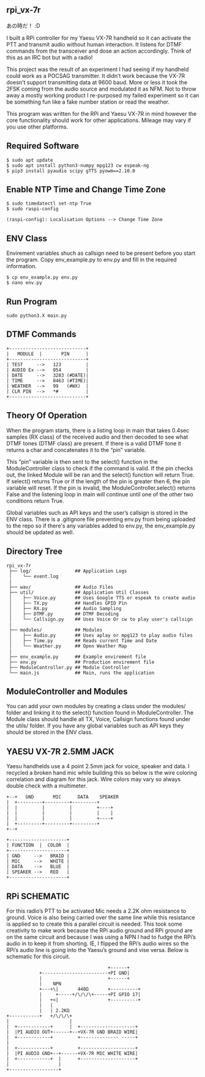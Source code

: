 ## rpi_vx-7r
あの時だ！ :D 

I built a RPi controller for my Yaesu VX-7R handheld so it can activate the PTT and transmit audio without human interaction. It listens for DTMF commands from the transceiver and dose an action accordingly. Think of this as an IRC bot but with a radio! 

This project was the result of an experiment I had seeing if my handheld could work as a POCSAG transmitter. It didn’t work because the VX-7R doesn't support transmitting data at 9600 baud. More or less it took the 2FSK coming from the audio source and modulated it as NFM. Not to throw away a mostly working product I re-purposed my failed experiment so it can be something fun like a fake number station or read the weather.

This program was written for the RPi and Yaesu VX-7R in mind however the core functionality should work for other applications. Mileage may vary if you use other platforms.

## Required Software
```
$ sudo apt update
$ sudo apt install python3-numpy mpg123 cw espeak-ng
$ pip3 install pyaudio scipy gTTS pyowm==2.10.0
```

## Enable NTP Time and Change Time Zone
```
$ sudo timedatectl set-ntp True
$ sudo raspi-config 

(raspi-config): Localisation Options --> Change Time Zone
```

## ENV Class
Envirement variables shuch as callsign need to be present before you start the program. Copy env_example.py to env.py and fill in the required information. 
```
$ cp env_example.py env.py
$ nano env.py
```

## Run Program 
```
sudo python3.X main.py
```

## DTMF Commands
```
+----------------------------+
|   MODULE  |       PIN      |
+----------------------------+
| TEST     -->   123         |
| AUDIO Ex -->   054         |
| DATE     -->   3283 (#DATE)|
| TIME     -->   8463 (#TIME)|
| WEATHER  -->   99   (#WX)  |
| CLR PIN  -->   *#          |  
+----------------------------+
```

## Theory Of Operation
When the program starts, there is a listing loop in main that takes 0.4sec samples (RX class) of the received audio and then decoded to see what DTMF tones (DTMF class) are present. If there is a valid DTMF tone it returns a char and concatenates it to the “pin” variable.

This “pin” variable is then sent to the select() function in the ModuleController class to check if the command is valid. If the pin checks out, the linked Module will be ran and the select() function will return True. If select() returns True or if the length of the pin is greater then 6, the pin variable will reset. If the pin is invalid, the ModuleController.select() returns False and the listening loop in main will continue until one of the other two conditions return True. 

Global variables such as API keys and the user’s callsign is stored in the ENV class. There is a .gitignore file preventing env.py from being uploaded to the repo so if there's any variables added to env.py, the env_example.py should be updated as well.

## Directory Tree
```
rpi_vx-7r
 ├── log/                ## Application Logs
 │    └── event.log
 |
 ├── wav/                ## Audio Files
 ├── util/               ## Application Util Classes
 │    ├── Voice.py       ## Uses Google TTS or espeak to create audio
 │    ├── TX.py          ## Handles GPIO Pin
 │    ├── RX.py          ## Audio Sampling
 │    ├── DTMF.py        ## DTMF Decoding
 │    └── Callsign.py    ## Uses Voice Or cw to play user's callsign
 |
 ├── modules/            ## Modules
 │    ├── Audio.py       ## Uses aplay or mpg123 to play audio files
 │    ├── Time.py        ## Reads current Time and Date
 │    └── Weather.py     ## Open Weather Map 
 |
 ├── env_example.py      ## Example envirement file
 ├── env.py              ## Production envirement file
 ├── ModuleController.py ## Module Controller
 └── main.js             ## Main, runs the application
```

## ModuleController and Modules
You can add your own modules by creating a class under the modules/ folder and linking it to the select() function found in ModuleController. The Module class should handle all TX, Voice, Callsign functions found under the utils/ folder. If you have any global variables such as API keys they should be stored in the ENV class.  

## YAESU VX-7R 2.5MM JACK
 Yaesu handhelds use a 4 point 2.5mm jack for voice, speaker and data. I recycled a broken hand mic while building this so below is the wire coloring correlation and diagram for this jack. Wire colors may vary so always double check with a multimeter.                               

```
+--+   GND       MIC      DATA    SPEAKER
|  +---------+---------+---------+       
|  |         |         |         +----+	 
|  |         |         |         |    |	 
|  |         |         |         +----+  
|  +---------+---------+---------+       
+--+                                     

+---------------------+
| FUNCTION  |  COLOR  |
+---------------------+
| GND     -->   BRAID |
| MIC     -->   WHITE |
| DATA    -->   BLUE  |
| SPEAKER -->   RED   |
+---------------------+
```

## RPi SCHEMATIC                       
For this radio’s PTT to be activated Mic needs a 2.2K ohm resistance to ground. Voice is also being carried over the same line while this resistance is applied so to create this a parallel circuit is needed. This took some creativity to make work because the RPi audio ground and RPi ground are on the same circuit and because I was using a NPN I had to fudge the RPi’s audio in to keep it from shorting. IE, I flipped the RPi’s audio wires so the RPi’s audio line is going into the Yaesu’s ground and vise versa. Below is schematic for this circuit.    

```
                                     +------+    
            +------------------------+PI GND|    
            |                        +------+    
            |    NPN                             
            +---+\|       440Ω       +----------+
            |     +-----+/\/\/\+-----+PI GPIO 17|
            |   +<|                  +----------+
            |   |                                
            |   | 2.2KΩ                          
+-----------+   +/\/\/\+                         
|                      |                         
|  +------------+      |  +--------------------+ 
|  |PI AUDIO OUT+------+--+VX-7R GND BRAID WIRE| 
|  +------------+         +-------------- -----+ 
|                                                
|  +------------+         +--------------------+ 
|  |PI AUDIO GND+--+------+VX-7R MIC WHITE WIRE| 
|  +------------+  |      +--------------------+ 
|                  |                             
+------------------+                             
```
